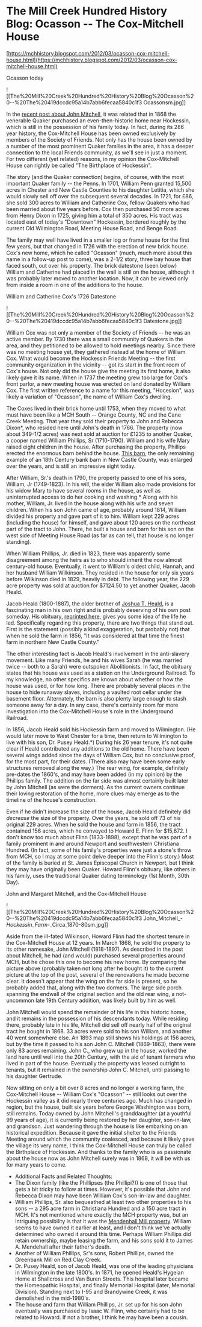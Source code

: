 # The Mill Creek Hundred History Blog: Ocasson -- The Cox-Mitchell House

[https://mchhistory.blogspot.com/2012/03/ocasson-cox-mitchell-house.html](https://mchhistory.blogspot.com/2012/03/ocasson-cox-mitchell-house.html)

Ocasson today

![[The%20Mill%20Creek%20Hundred%20History%20Blog%20Ocasson%20--%20The%20419dccdc95a14b7abb6fecaa5840c1f3 Ocassonsm.jpg]]

In the [recent post about John Mitchell](http://mchhistory.blogspot.com/2012/02/john-mitchell.html), it was related that in 1868 the venerable Quaker purchased an even-then-historic home near Hockessin, which is still in the possession of his family today. In fact, during its 286 year history, the Cox-Mitchell House has been owned exclusively by members of the Society of Friends. Not only has the house been owned by a number of the most prominent Quaker families in the area, it has a deeper connection to the local Friends community, as we'll see in just a moment. For two different (yet related) reasons, in my opinion the Cox-Mitchell House can rightly be called "The Birthplace of Hockessin".

The story (and the Quaker connection) begins, of course, with the most important Quaker family -- the Penns. In 1701, William Penn granted 15,500 acres in Chester and New Castle Counties to his daughter Letitia, which she would slowly sell off over the subsequent several decades. In 1721, for £86, she sold 300 acres to William and Catherine Cox, fellow Quakers who had been married about five years before. Cox then purchased 50 more acres from Henry Dixon in 1725, giving him a total of 350 acres. His tract was located east of today's "Downtown" Hockessin, bordered roughly by the current Old Wilmington Road, Meeting House Road, and Benge Road.

The family may well have lived in a smaller log or frame house for the first few years, but that changed in 1726 with the erection of new brick house. Cox's new home, which he called "Ocasson" (much, much more about this name in a follow-up post to come), was a 2-1/2 story, three bay house that faced south, out over his property. The brick datestone (seen below) William and Catherine had placed in the wall is still on the house, although it was probably later moved to another location. Now, it can be viewed only from inside a room in one of the additions to the house.

William and Catherine Cox's 1726 Datestone

![[The%20Mill%20Creek%20Hundred%20History%20Blog%20Ocasson%20--%20The%20419dccdc95a14b7abb6fecaa5840c1f3 Datestone.jpg]]

William Cox was not only a member of the Society of Friends -- he was an active member. By 1730 there was a small community of Quakers in the area, and they petitioned to be allowed to hold meetings nearby. Since there was no meeting house yet, they gathered instead at the home of William Cox. What would become the Hockessin Friends Meeting -- the first community organization in the vicinity -- got its start in the front room of Cox's house. Not only did the house give the meeting its first home, it also likely gave it its name. When in 1737 the meeting grew too large for Cox's front parlor, a new meeting house was erected on land donated by William Cox. The first written reference to a name for this meeting, "Hocesion", was likely a variation of "Ocasson", the name of William Cox's dwelling.

The Coxes lived in their brick home until 1753, when they moved to what must have been like a MCH South -- Orange County, NC and the Cane Creek Meeting. That year they sold their property to John and Rebecca Dixon*, who resided here until John's death in 1766. The property (now about 349-1/2 acres) was next sold at auction for £1235 to another Quaker, a cooper named William Phillips, Sr (1710-1790). William and his wife Mary raised eight children in the house. After purchasing the property, Phillips erected the enormous barn behind the house. [This barn](http://memory.loc.gov/cgi-bin/query/D?hh:3:./temp/~ammem_02Ex::), the only remaining example of an 18th Century bank barn in New Castle County, was enlarged over the years, and is still an impressive sight today.

After William, Sr.'s death in 1790, the property passed to one of his sons, William, Jr (1749-1823). In his will, the elder William also made provisions for his widow Mary to have several rooms in the house, as well as uninterrupted access to do her cooking and washing.* Along with his mother, William, Jr. lived in the house along with his wife and seven children. When his son John came of age, probably around 1814, William divided his property and gave part of it to him. William kept 229 acres (including the house) for himself, and gave about 120 acres on the northeast part of the tract to John. There, he built a house and barn for his son on the west side of Meeting House Road (as far as can tell, that house is no longer standing).

When William Phillips, Jr. died in 1823, there was apparently some disagreement among the heirs as to who should inherit the now almost century-old house. Eventually, it went to William's oldest child, Hannah, and her husband William Wilkinson. They resided in the house for only six years before Wilkinson died in 1829, heavily in debt. The following year, the 229 acre property was sold at auction for $7124.50 to yet another Quaker, Jacob Heald.

Jacob Heald (1800-1887), the older brother of [Joshua T. Heald](http://mchhistory.blogspot.com/2012/01/joshua-t-heald.html), is a fascinating man in his own right and is probably deserving of his own post someday. His obituary, [reprinted here](http://newsarch.rootsweb.com/th/read/DENEWCAS/2003-09/1063803341), gives you some idea of the life he led. Specifically regarding this property, there are two things that stand out. First is the statement (possibly a kind exaggeration, but probably not) that when he sold the farm in 1856, "It was considered at that time the finest farm in northern New Castle County."

The other interesting fact is Jacob Heald's involvement in the anti-slavery movement. Like many Friends, he and his wives Sarah (he was married twice -- both to a Sarah) were outspoken Abolitionists. In fact, the obituary states that his house was used as a station on the Underground Railroad. To my knowledge, no other specifics are known about whether or how the house was used, or for how long. There are probably several places in the house to hide runaway slaves, including a vaulted root cellar under the basement floor. Alternately, the barn is also plenty large enough to stash someone away for a day. In any case, there's certainly room for more investigation into the Cox-Mitchell House's role in the Underground Railroad.

In 1856, Jacob Heald sold his Hockessin farm and moved to Wilmington. (He would later move to West Chester for a time, then return to Wilmington to live with his son, Dr. Pusey Heald.*) During his 26 year tenure, it's not quite clear if Heald contributed any additions to the old home. There have been several wings added since the days of William Cox, but no conclusive proof, for the most part, for their dates. (There also may have been some early structures removed along the way.) The rear wing, for example, definitely pre-dates the 1860's, and may have been added (in my opinion) by the Phillips family. The addition on the far side was almost certainly built later by John Mitchell (as were the dormers). As the current owners continue their loving restoration of the home, more clues may emerge as to the timeline of the house's construction.

Even if he didn't increase the size of the house, Jacob Heald definitely did *decrease* the size of the property. Over the years, he sold off 73 of his original 229 acres. When he sold the house and farm in 1856, the tract contained 156 acres, which he conveyed to Howard E. Flinn for $15,672. I don't know too much about Flinn (1833-1898), except that he was part of a family prominent in and around Newport and southwestern Christiana Hundred. (In fact, some of his family's properties were just a stone's throw from MCH, so I may at some point delve deeper into the Flinn's story.) Most of the family is buried at St. James Episcopal Church in Newport, but I think they may have originally been Quaker. Howard Flinn's obituary, like others in his family, uses the traditional Quaker dating terminology (1st Month, 30th Day).

John and Margaret Mitchell, and the Cox-Mitchell House

![[The%20Mill%20Creek%20Hundred%20History%20Blog%20Ocasson%20--%20The%20419dccdc95a14b7abb6fecaa5840c1f3 John_Mitchell_-_Hockessin_Farm_-_Circa_1870-80sm.jpg]]

Aside from the ill-fated Wilkinson, Howard Flinn had the shortest tenure in the Cox-Mitchell House at 12 years. In March 1868, he sold the property to its other namesake, John Mitchell (1818-1897). As described in the post about Mitchell, he had (and would) purchased several properties around MCH, but he chose this one to become his new home. By comparing the picture above (probably taken not long after he bought it) to the current picture at the top of the post, several of the renovations he made become clear. It doesn't appear that the wing on the far side is present, so he probably added that, along with the two dormers. The large side porch spanning the endwall of the original section and the old rear wing, a not-uncommon late 19th Century addition, was likely built by him as well.

John Mitchell would spend the remainder of his life in this historic home, and it remains in the possession of his descendants today. While residing there, probably late in his life, Mitchell did sell off nearly half of the original tract he bought in 1868. 33 acres were sold to his son William, and another 40 went somewhere else. An 1893 map still shows his holdings at 156 acres, but by the time it passed to his son John C. Mitchell (1869-1863), there were only 83 acres remaining. John C., who grew up in the house, worked the land here until well into the 20th Century, with the aid of tenant farmers who lived in part of the house. Eventually the property was leased outright to tenants, but it remained in the ownership John C. Mitchell, until passing to his daughter Gertrude.

Now sitting on only a bit over 8 acres and no longer a working farm, the Cox-Mitchell House -- William Cox's "Ocasson" -- still looks out over the Hockessin valley as it did nearly three centuries ago. Much has changed in region, but the house, built six years before George Washington was born, still remains. Today owned by John Mitchell's granddaughter (at a youthful 99 years of age), it is currently being restored by her daughter, son-in-law, and grandson. Just wandering through the house is like embarking on an historical expedition. Because it gave the initial shelter to the Friends Meeting around which the community coalesced, and because it likely gave the village its very name, I think the Cox-Mitchell House can truly be called the Birthplace of Hockessin. And thanks to the family who is as passionate about the house now as John Mitchell surely was in 1868, it will be with us for many years to come.

- Additional Facts and Related Thoughts:
- The Dixon family (like the Phillipses (the Phillipi?)) is one of those that gets a bit tricky to follow at times. However, it's possible that John and Rebecca Dixon may have been William Cox's son-in-law and daughter.
- William Phillips, Sr. also bequeathed at least two other properties to his sons -- a 295 acre farm in Christiana Hundred and a 150 acre tract in MCH. It's not mentioned where exactly the MCH property was, but an intriguing possibility is that it was the [Mendenhall Mill property](http://mchhistory.blogspot.com/2011/07/early-history-of-mendenhall-house.html). William seems to have owned it earlier at least, and I don't think we've actually determined who owned it around this time. Perhaps William Phillips did retain ownership, maybe leasing the farm, and his sons sold it to James A. Mendehall after their father's death.
- Another of William Phillips, Sr's sons, Robert Phillips, owned the Greenbank Mill on Red Clay Creek.
- Dr. Pusey Heald, son of Jacob Heald, was one of the leading physicians in Wilmington in the late 1800's. In 1871, he opened Heald's Hygeian Home at Shallcross and Van Buren Streets. This hospital later became the Homeopathic Hospital, and finally Memorial Hospital (later, Memorial Division). Standing next to I-95 and Brandywine Creek, it was demolished in the mid-1980's.
- The house and farm that William Phillips, Jr. set up for his son John eventually was purchased by Isaac W. Flinn, who certainly had to be related to Howard. If not a brother, I think he may have been a cousin.